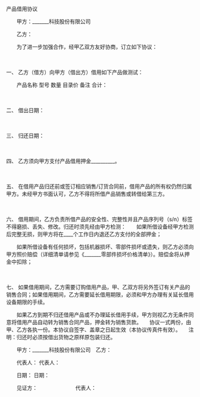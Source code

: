 



产品借用协议



 

　　甲方：_______科技股份有限公司　　

　　乙方：　　

　　为了进一步加强合作，经甲乙双方友好协商，订立如下协议：

　　

一、
乙方（借方）向甲方（借出方）借用如下产品做测试：　　

　　产品名称 型号 数量 目录价 备注 合计：

　　

二、
借出日期：

　　

三、
归还日期：

　　

四、
乙方须向甲方支付产品借用押金__________。

　　

五、
在借用产品归还前或签订相应销售/订货合同前，借用产品的所有权仍然归属甲方。未经甲方书面认可，乙方不得将所借产品销售或转借给第三方。

　　

六、
借用期间，乙方负责所借产品的安全性、完整性并且产品序列号（s/n）标签不得磨损、丢失、修改。归还时须先经由甲方检测：　　如果所借设备经甲方检测后完整无损，则甲方将在____个工作日内退还乙方支付的全部押金；

　　如果所借设备有任何损坏，包括机器损坏、零部件损坏或遗失，则乙方必须向甲方照价赔偿（详细清单请参见《_______零部件损坏价格清单》）。赔偿金将从押金中扣除；

　　

七、
 如果借用期间，乙方需要订购借用产品，甲、乙双方将另外签订有关产品的销售合同；如果借用期间，乙方需要延长借用期限，必须和甲方办理有关延长借用设备期限的手续。

　　如果乙方到期不归还借用产品或不办理延长借用手续，甲方则视乙方无条件同意将借用产品自动转为销售合同产品，押金转为销售货款。　　协议一式两份，由甲、乙方各执一份。本协议自签字、盖章之日起生效（本协议传真件有效）。　　注明：归还时必须按借出货物之原样原包装归还。　　　　

　　甲方：_______科技股份有限公司　乙方：　　

　　代表人： 代表人：　　

　　日期： 日期：　　

　　见证方：　　　　　　　 代表人：

　　